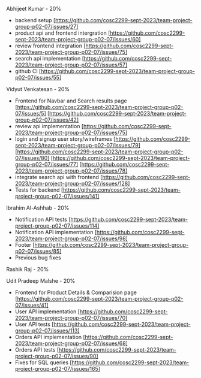 Abhijeet Kumar - 20%

- backend setup [https://github.com/cosc2299-sept-2023/team-project-group-p02-07/issues/27]
- product api and frontend intergration  [https://github.com/cosc2299-sept-2023/team-project-group-p02-07/issues/60]
- review frontend integration [https://github.com/cosc2299-sept-2023/team-project-group-p02-07/issues/75]
- search api implementation [https://github.com/cosc2299-sept-2023/team-project-group-p02-07/issues/57]
- github CI [https://github.com/cosc2299-sept-2023/team-project-group-p02-07/issues/55]

Vidyut Venkatesan - 20%
- Frontend for Navbar and Search results page [https://github.com/cosc2299-sept-2023/team-project-group-p02-07/issues/5] [https://github.com/cosc2299-sept-2023/team-project-group-p02-07/issues/42]
- review api implementation [https://github.com/cosc2299-sept-2023/team-project-group-p02-07/issues/75]
- login and signup user story/wireframes [https://github.com/cosc2299-sept-2023/team-project-group-p02-07/issues/79] [https://github.com/cosc2299-sept-2023/team-project-group-p02-07/issues/80] [https://github.com/cosc2299-sept-2023/team-project-group-p02-07/issues/77] [https://github.com/cosc2299-sept-2023/team-project-group-p02-07/issues/78]
- integrate search api with frontend [https://github.com/cosc2299-sept-2023/team-project-group-p02-07/issues/128]
- Tests for backend [https://github.com/cosc2299-sept-2023/team-project-group-p02-07/issues/141]

Ibrahim Al-Ashhab - 20%
- Notification API tests [https://github.com/cosc2299-sept-2023/team-project-group-p02-07/issues/114]
- Notification API implementation [https://github.com/cosc2299-sept-2023/team-project-group-p02-07/issues/98]
- Footer [https://github.com/cosc2299-sept-2023/team-project-group-p02-07/issues/85]
- Previous bug fixes

Rashik Raj - 20%

Udit Pradeep Malshe - 20%
- Frontend for Product Details & Comparision page [https://github.com/cosc2299-sept-2023/team-project-group-p02-07/issues/41]
- User API implementation [https://github.com/cosc2299-sept-2023/team-project-group-p02-07/issues/70]
- User API tests [https://github.com/cosc2299-sept-2023/team-project-group-p02-07/issues/113]
- Orders API implementation [https://github.com/cosc2299-sept-2023/team-project-group-p02-07/issues/68]
- Orders API tests [https://github.com/cosc2299-sept-2023/team-project-group-p02-07/issues/90]
- Fixes for SQL queries [https://github.com/cosc2299-sept-2023/team-project-group-p02-07/issues/165]
